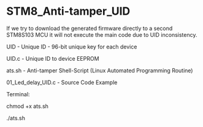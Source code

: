# STM8_Anti-tamper_UID

If we try to download the generated firmware directly to a second STM8S103 MCU it will not execute the main code due to UID inconsistency.

UID - Unique ID - 96-bit unique key for each device

UID.c - Unique ID to device EEPROM

ats.sh - Anti-tamper Shell-Script (Linux Automated Programming Routine)

01_Led_delay_UID.c - Source Code Example


Terminal:

chmod +x ats.sh

./ats.sh
